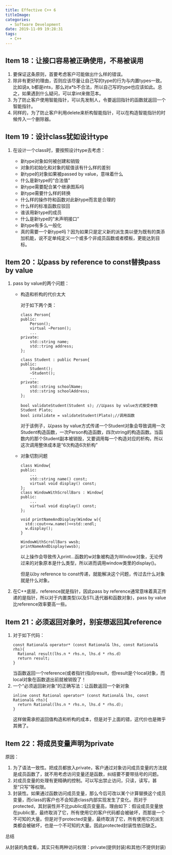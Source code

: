 ```yaml
---
title: Effective C++ 6
titleImage:
categories:
  - Software Development
date: 2019-11-09 19:28:31
tags:
  - C++
---
```

## Item 18：让接口容易被正确使用，不易被误用
1. 要保证这条原则，首要考虑客户可能做出什么样的错误。
2. 除非有更好的理由，否则应该尽量让自己写的type的行为与内置types一致。比如说a, b都是ints，那么对a*b不合法，所以自己写的type也应该如此。总之，如果遇到什么疑问，可以拿int来做范本。
3. 为了防止客户使用智能指针，可以先发制人，令要返回指针的函数就返回一个智能指针。
4. 同样的，为了防止客户利用delete来析构智能指针，可以在构造智能指针的时候传入一个删除器。

## Item 19：设计class犹如设计type
1. 在设计一个class时，要按照设计type去考虑：

     - 新type对象如何被创建和销毁
     - 对象的初始化和对象的赋值该有什么样的差别
     - 新type的对象如果被passed by value，意味着什么
     - 什么是新type的“合法值”
     - 新type需要配合某个继承图系吗
     - 新type需要什么样的转换
     - 什么样的操作符和函数对此新type而言是合理的
     - 什么样的标准函数应驳回
     - 谁该用新type的成员
     - 什么是新type的“未声明接口”
     - 新type有多么一般化
     - 真的需要一个新type吗？因为如果只是定义新的派生类以便为既有的类添加机能，说不定单纯定义一个或多个非成员函数或者模板，更能达到目标。

## Item 20：以pass by reference to const替换pass by value
1. pass by value的两个问题：

      - 构造和析构的代价太大
        
        对于如下两个类：
        ```
        class Person{
        public:
            Person();
            virtual ~Person();
            ...
        private:
            std::string name;
            std::tring address;
        };

        class Student : public Person{
        public:
            Student();
            ~Student();
            ...
        private:
            std::string schoolName;
            std::string schoolAddress;
        };

        bool validateStudent(Student s); //以pass by value方式接受参数
        Student Plato;
        bool isValidate = validateStudent(Plato);//调用函数
        ```
        对于该例子，以pass by value方式传递一个Student对象会导致调用一次Student构造函数，一次Person构造函数，四次string的构造函数。当函数内的那个Student副本被销毁，又要调用每一个构造对应的析构，所以这次调用整体成本是“6次构造6次析构”
      - 对象切割问题

        ```
        class Window{
        public:
            ...
            std::string name() const;
            virtual void display() const;    
        };
        class WindowWithScrollBars : Window{
        public:
            ...
            virtual void display() const;    
        };  

        void printNameAndDisplay(Window w){
          std::cout<<w.name()<<std::endl;
          w.display();
        }

        WindowWithScrollBars wwsb;
        printNameAndDisplay(wwsb);
        ```
        以上操作会导致传入print...函数的w对象被构造为Window对象，无论传过来的对象原本是什么类型，所以进而调用window类里的display()。

        但是以by reference to const传递，就能解决这个问题，传过去什么对象就是什么对象。
2. 在C++底层，reference就是指针，因此pass by reference通常意味着真正传递的是指针，所以对于内置类型(以及STL迭代器和函数对象)，pass by value比reference效率要高一些。

## Item 21：必须返回对象时，别妄想返回其reference
1. 对于如下代码：
    ```
    const Rational& operator* (const Rational& lhs, const Rational& rhs){
      Rational result(lhs.n * rhs.n, lhs.d * rhs.d)
      return result;
    }
    ```
    当函数返回一个reference(或者指针)指向result，但result是个local对象，而local对象在函数退出前就被销毁了！
2. 一个“必须返回新对象”的正确写法：让函数返回一个新对象
    ```
    inline const Rational operator* (const Rational& lhs, const Rational& rhs){      
      return Rational(lhs.n * rhs.n, lhs.d * rhs.d);
    }
    ```
    这样做需承担返回值构造和析构的成本，但是对于上面的错，这代价也是微乎其微了。

## Item 22：将成员变量声明为private
原因：

1. 为了语法一致性。把成员都放入private，客户通过对象访问成员变量的方法就是成员函数了，就不用考虑访问变量还是函数，纠结要不要带括号的问题。
2. 对成员变量的处理有更精确的控制。可以写出禁止访问，只读，读写，甚至“只写”等权限。
3. 封装性。如果通过函数访问成员变量，那么今后可改以某个计算替换这个成员变量，而class的客户也不会知道class内部实现发生了变化。而对于protected，其封装性并不比public成员变量高，理由如下：假设成员变量放在public里，最终取消了它，所有使用它的客户代码都会被破坏，而那是一个不可知的大量。但是对于protected变量，最终取消了它，所有使用它的派生类都会被破坏，也是一个不可知的大量。因此protected封装性依旧缺乏。

总结

从封装的角度看，其实只有两种访问权限：private(提供封装)和其他(不提供封装)

